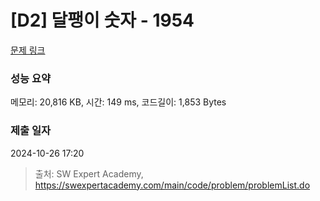 # [D2] 달팽이 숫자 - 1954 

[문제 링크](https://swexpertacademy.com/main/code/problem/problemDetail.do?contestProbId=AV5PobmqAPoDFAUq) 

### 성능 요약

메모리: 20,816 KB, 시간: 149 ms, 코드길이: 1,853 Bytes

### 제출 일자

2024-10-26 17:20



> 출처: SW Expert Academy, https://swexpertacademy.com/main/code/problem/problemList.do